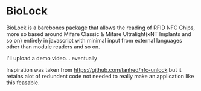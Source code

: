 # BioLock
BioLock is a barebones package that allows the reading of RFID NFC Chips, more so based around Mifare Classic & Mifare Ultralight(xNT Implants and so on) entirely in javascript with minimal input from external languages other than module readers and so on.

I'll upload a demo video... eventually

Inspiration was taken from https://github.com/lanhed/nfc-unlock but it retains alot of redundent code not needed to really make an application like this feasable.


